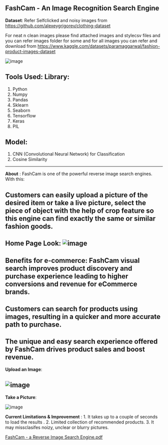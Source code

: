 **FashCam - An Image Recognition Search Engine**
-----------------------------------------------------------------------------------------------------------------------------------------------------------------------

**Dataset**: Refer Selfclicked and noisy images from https://github.com/alexeygrigorev/clothing-dataset

For neat n clean images please find attached images and stylecsv files and you can refer images folder for some and for all images you can refer and download from https://www.kaggle.com/datasets/paramaggarwal/fashion-product-images-dataset

![image](https://user-images.githubusercontent.com/113503622/217513369-2ad0b953-6588-450e-8657-4493b9d650f7.png)

**Tools Used**:
Library:
-----------------------------------------------------------------------------------------------------------------------------------------------------------------------
1. Python
2. Numpy
3. Pandas
4. Sklearn
5. Seaborn
6. Tensorflow
7. Keras
8. PIL

Model:
-----------------------------------------------------------------------------------------------------------------------------------------------------------------------
1. CNN (Convolutional Neural Network) for Classification
2. Cosine Similarity
-----------------------------------------------------------------------------------------------------------------------------------------------------------------------
**About** : FashCam is one of the powerful reverse image search engines. 
With this:

Customers can easily upload a picture of the desired item or take a live picture, select the piece of object with the help of crop feature so this engine can find exactly the same or similar fashion goods.
-----------------------------------------------------------------------------------------------------------------------------------------------------------------------
**Home Page Look**:
![image](https://user-images.githubusercontent.com/113503622/217514556-d7c4ab69-99d6-42ef-9d04-e030eddd583d.png)
-----------------------------------------------------------------------------------------------------------------------------------------------------------------------
**Benefits for e-commerce**: FashCam visual search improves product discovery and purchase experience leading to higher conversions and revenue for eCommerce brands. 
-----------------------------------------------------------------------------------------------------------------------------------------------------------------------
Customers can search for products using images, resulting in a quicker and more accurate path to purchase. 
-----------------------------------------------------------------------------------------------------------------------------------------------------------------------
The unique and easy search experience offered by FashCam drives product sales and boost revenue.
-----------------------------------------------------------------------------------------------------------------------------------------------------------------------
**Upload an Image**:

![image](https://user-images.githubusercontent.com/113503622/217516388-6b2707df-eb48-46bc-975a-2b33fb61d052.png)
-----------------------------------------------------------------------------------------------------------------------------------------------------------------------
**Take a Picture**:

![image](https://user-images.githubusercontent.com/113503622/217515985-36cdb244-fa44-4e0b-99e0-5859b2b923b2.png)

**Current Limitations & Improvement** : 1. It takes up to a couple of seconds to load the results .
2. Limited collection of recommended products.
3. It may missclasifes noizy, unclear or blurry pictures.

[FashCam - a Reverse Image Search Engine.pdf](https://github.com/prachiagrl83/FashCam/files/10689143/FashCam.-.a.Reverse.Image.Search.Engine.pdf)






